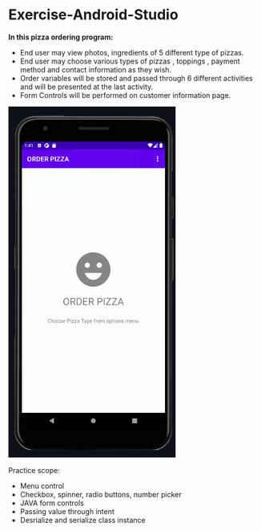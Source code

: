 # Exercise-Android-Studio

**In this pizza ordering program:**
* End user may view photos, ingredients of 5 different type of pizzas.
* End user may choose various types of pizzas , toppings , payment method and contact information as they wish.
* Order variables will be stored and passed through 6 different activities and will be presented at the last activity.
* Form Controls will be performed on customer information page. 
 
![Basic Pizza Order System](./app/src/main/res/drawable/order_pizza.gif?raw=true)

Practice scope:
* Menu control
* Checkbox, spinner, radio buttons, number picker
* JAVA form controls
* Passing value through intent
* Desrialize and serialize class instance
